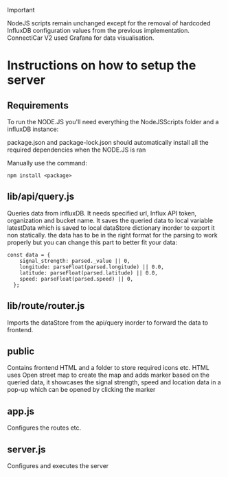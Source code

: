 > [!IMPORTANT]   
NodeJS scripts remain unchanged except for the removal of hardcoded InfluxDB configuration values from the previous implementation. ConnectiCar V2 used Grafana for data visualisation.

# Instructions on how to setup the server

## Requirements
To run the NODE.JS you'll need everything the NodeJSScripts folder and a influxDB instance:

package.json and package-lock.json should automatically install all the required dependencies when the NODE.JS is ran

Manually use the command:
```
npm install <package>
```


## lib/api/query.js

Queries data from influxDB. It needs specified url, Influx API token, organization and bucket name. It saves the queried data to local variable latestData which is saved to local dataStore dictionary inorder to export it non statically.
the data has to be in the right format for the parsing to work properly but you can change this part to better fit your data:
```
const data = {
    signal_strength: parsed._value || 0,
    longitude: parseFloat(parsed.longitude) || 0.0,
    latitude: parseFloat(parsed.latitude) || 0.0,
    speed: parseFloat(parsed.speed) || 0,
  };

```

## lib/route/router.js

Imports the dataStore from the api/query inorder to forward the data to frontend.


## public

Contains frontend HTML and a folder to store required icons etc. HTML uses Open street map to create the map and adds marker based on the queried data, it showcases the signal strength, speed and location data in a pop-up which can be opened by clicking the marker


## app.js

Configures the routes etc.

## server.js

Configures and executes the server

